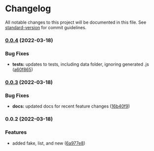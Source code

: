 # Changelog

All notable changes to this project will be documented in this file. See [standard-version](https://github.com/conventional-changelog/standard-version) for commit guidelines.

### [0.0.4](https://github.com/tpalko/dbup-downtown/compare/v0.0.3...v0.0.4) (2022-03-18)


### Bug Fixes

* **tests:** updates to tests, including data folder, ignoring generated .js ([a60f865](https://github.com/tpalko/dbup-downtown/commit/a60f8658260e51a1bc373b05da29ccbe726746c4))

### [0.0.3](https://github.com/tpalko/dbup-downtown/compare/v0.0.2...v0.0.3) (2022-03-18)


### Bug Fixes

* **docs:** updated docs for recent feature changes ([16b40f9](https://github.com/tpalko/dbup-downtown/commit/16b40f9826521dc0213b42c5955dd017884e05b5))

### 0.0.2 (2022-03-18)


### Features

* added fake, list, and new ([6a977e8](https://github.com/tpalko/dbup-downtown/commit/6a977e8ecc4a02169ce84aa4e220cb0a07404d29))
